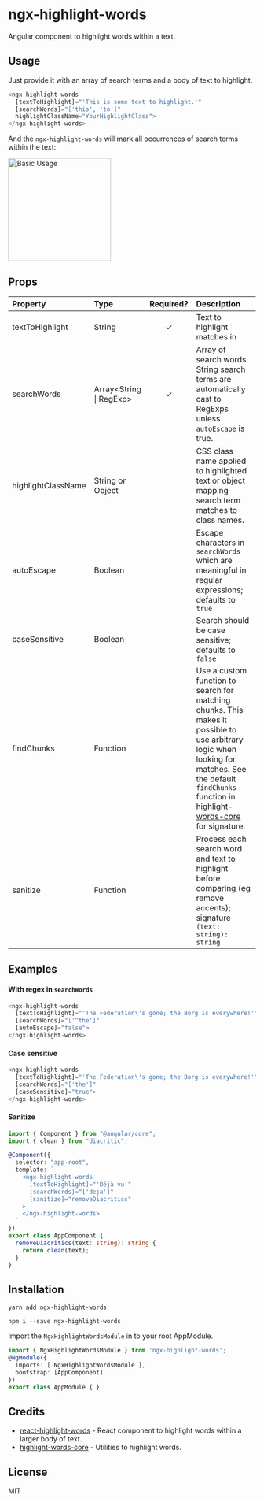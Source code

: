 # ngx-highlight-words

Angular component to highlight words within a text.

## Usage

Just provide it with an array of search terms and a body of text to highlight.

```typescript
<ngx-highlight-words
  [textToHighlight]="'This is some text to highlight.'"
  [searchWords]="['this', 'to']"
  highlightClassName="YourHighlightClass">
</ngx-highlight-words>
```

And the `ngx-highlight-words` will mark all occurrences of search terms within the text:

<img src="https://dl.dropboxusercontent.com/s/0eljrgp0ylu6j93/basic-usage.png" alt="Basic Usage" width="209"/>

## Props

| Property | Type | Required? | Description |
|:---|:---|:---:|:---|
| textToHighlight | String | ✓ | Text to highlight matches in |
| searchWords | Array<String &#124; RegExp> | ✓ | Array of search words. String search terms are automatically cast to RegExps unless `autoEscape` is true. |
| highlightClassName | String or Object |  | CSS class name applied to highlighted text or object mapping search term matches to class names. |
| autoEscape | Boolean |  | Escape characters in `searchWords` which are meaningful in regular expressions; defaults to `true` |
| caseSensitive | Boolean |  | Search should be case sensitive; defaults to `false` |
| findChunks | Function |  | Use a custom function to search for matching chunks. This makes it possible to use arbitrary logic when looking for matches. See the default `findChunks` function in [highlight-words-core](https://github.com/bvaughn/highlight-words-core) for signature. 
| sanitize | Function |  | Process each search word and text to highlight before comparing (eg remove accents); signature `(text: string): string` |

## Examples

#### With regex in `searchWords`

```typescript
<ngx-highlight-words
  [textToHighlight]="'The Federation\'s gone; the Borg is everywhere!'"
  [searchWords]="['^the']"
  [autoEscape]="false">
</ngx-highlight-words>
```

#### Case sensitive

```typescript
<ngx-highlight-words
  [textToHighlight]="'The Federation\'s gone; the Borg is everywhere!'"
  [searchWords]="['the']"
  [caseSensitive]="true">
</ngx-highlight-words>
```

#### Sanitize

```typescript
import { Component } from "@angular/core";
import { clean } from "diacritic";

@Component({
  selector: "app-root",
  template: `
    <ngx-highlight-words
      [textToHighlight]="'Déjà vu'"
      [searchWords]="['deja']"
      [sanitize]="removeDiacritics"
    >
    </ngx-highlight-words>
  `
})
export class AppComponent {
  removeDiacritics(text: string): string {
    return clean(text);
  }
}
```

## Installation

```shell script
yarn add ngx-highlight-words
```

```shell script
npm i --save ngx-highlight-words
```

Import the `NgxHighlightWordsModule` in to your root AppModule.

```typescript
import { NgxHighlightWordsModule } from 'ngx-highlight-words';
@NgModule({
  imports: [ NgxHighlightWordsModule ],
  bootstrap: [AppComponent]
})
export class AppModule { }
```

## Credits

- [react-highlight-words](https://github.com/bvaughn/react-highlight-words) - React component to highlight words within a larger body of text.
- [highlight-words-core](https://github.com/bvaughn/highlight-words-core) - Utilities to highlight words.

## License

MIT

